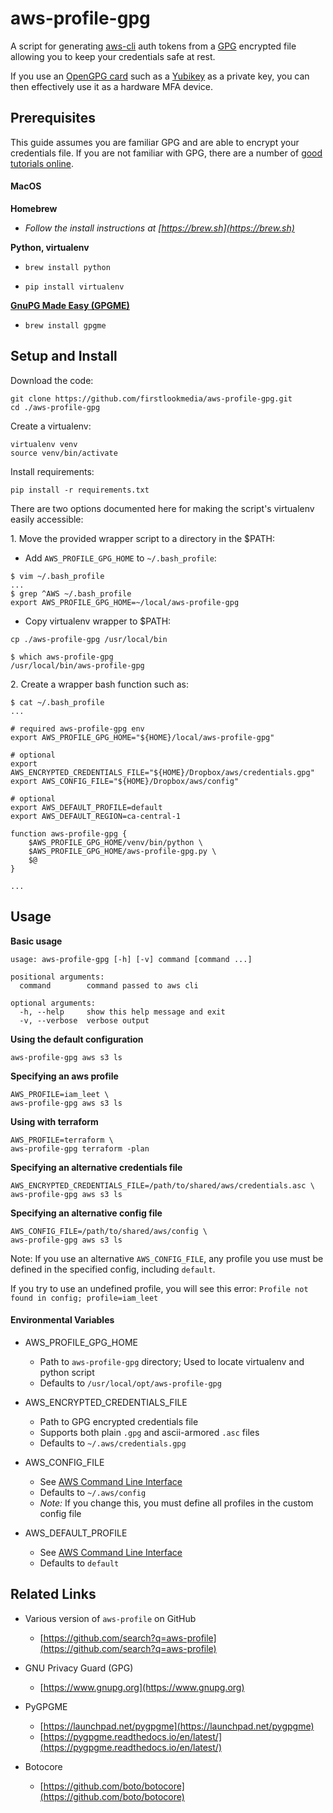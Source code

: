 
# aws-profile-gpg

A script for generating [aws-cli](https://github.com/aws/aws-cli) auth tokens from a [GPG](https://www.gnupg.org/) encrypted file allowing you to keep your credentials safe at rest.

If you use an [OpenGPG card](https://en.wikipedia.org/wiki/OpenPGP_card) such as a [Yubikey](https://www.yubico.com/support/knowledge-base/categories/articles/use-yubikey-openpgp/) as a private key, you can then effectively use it as a hardware MFA device.

## Prerequisites

This guide assumes you are familiar GPG and are able to encrypt your credentials file.  If you are not familiar with GPG, there are a number of [good tutorials online](https://duckduckgo.com/?q=gpg+tutorial).

#### MacOS

__Homebrew__

- _Follow the install instructions at [https://brew.sh](https://brew.sh)_

__Python, virtualenv__

- ```brew install python```

- ```pip install virtualenv```

__[GnuPG Made Easy (GPGME)](https://www.gnupg.org/related_software/gpgme/)__

- ```brew install gpgme```


## Setup and Install

Download the code:

```
git clone https://github.com/firstlookmedia/aws-profile-gpg.git
cd ./aws-profile-gpg
```

Create a virtualenv:

```
virtualenv venv
source venv/bin/activate
```

Install requirements:

```
pip install -r requirements.txt
```

There are two options documented here for making the script's virtualenv easily accessible:

1\. Move the provided wrapper script to a directory in the $PATH:

- Add `AWS_PROFILE_GPG_HOME` to `~/.bash_profile`:

```
$ vim ~/.bash_profile
...
$ grep ^AWS ~/.bash_profile
export AWS_PROFILE_GPG_HOME=~/local/aws-profile-gpg
```

- Copy virtualenv wrapper to $PATH:

```
cp ./aws-profile-gpg /usr/local/bin

$ which aws-profile-gpg
/usr/local/bin/aws-profile-gpg
```

2\. Create a wrapper bash function such as:

```
$ cat ~/.bash_profile
...

# required aws-profile-gpg env
export AWS_PROFILE_GPG_HOME="${HOME}/local/aws-profile-gpg"

# optional
export AWS_ENCRYPTED_CREDENTIALS_FILE="${HOME}/Dropbox/aws/credentials.gpg"
export AWS_CONFIG_FILE="${HOME}/Dropbox/aws/config"

# optional
export AWS_DEFAULT_PROFILE=default
export AWS_DEFAULT_REGION=ca-central-1

function aws-profile-gpg {
    $AWS_PROFILE_GPG_HOME/venv/bin/python \
    $AWS_PROFILE_GPG_HOME/aws-profile-gpg.py \
    $@
}

...
```


## Usage

__Basic usage__

```
usage: aws-profile-gpg [-h] [-v] command [command ...]

positional arguments:
  command        command passed to aws cli

optional arguments:
  -h, --help     show this help message and exit
  -v, --verbose  verbose output
```

__Using the default configuration__

```
aws-profile-gpg aws s3 ls
```

__Specifying an aws profile__

```
AWS_PROFILE=iam_leet \
aws-profile-gpg aws s3 ls
```

__Using with terraform__

```
AWS_PROFILE=terraform \
aws-profile-gpg terraform -plan
```

__Specifying an alternative credentials file__

```
AWS_ENCRYPTED_CREDENTIALS_FILE=/path/to/shared/aws/credentials.asc \
aws-profile-gpg aws s3 ls
```

__Specifying an alternative config file__

```
AWS_CONFIG_FILE=/path/to/shared/aws/config \
aws-profile-gpg aws s3 ls
```

Note: If you use an alternative `AWS_CONFIG_FILE`, any profile you use must be defined in the specified config, including `default`.

If you try to use an undefined profile, you will see this error:
`Profile not found in config; profile=iam_leet`


#### Environmental Variables

* AWS_PROFILE_GPG_HOME
    * Path to `aws-profile-gpg` directory; Used to locate virtualenv and python script
    * Defaults to `/usr/local/opt/aws-profile-gpg`

* AWS_ENCRYPTED_CREDENTIALS_FILE
    * Path to GPG encrypted credentials file
    * Supports both plain `.gpg` and ascii-armored `.asc` files
    * Defaults to `~/.aws/credentials.gpg`

* AWS_CONFIG_FILE
    * See [AWS Command Line Interface](https://docs.aws.amazon.com/cli/latest/userguide/cli-chap-getting-started.html#cli-environment)
    * Defaults to `~/.aws/config`
    * _Note:_ If you change this, you must define all profiles in the custom config file

* AWS_DEFAULT_PROFILE
    * See [AWS Command Line Interface](https://docs.aws.amazon.com/cli/latest/userguide/cli-chap-getting-started.html#cli-environment)
    * Defaults to `default`



## Related Links

* Various version of `aws-profile` on GitHub
    * [https://github.com/search?q=aws-profile](https://github.com/search?q=aws-profile)

* GNU Privacy Guard (GPG)
    * [https://www.gnupg.org](https://www.gnupg.org)

* PyGPGME
    * [https://launchpad.net/pygpgme](https://launchpad.net/pygpgme)
    * [https://pygpgme.readthedocs.io/en/latest/](https://pygpgme.readthedocs.io/en/latest/)

* Botocore
    * [https://github.com/boto/botocore](https://github.com/boto/botocore)

